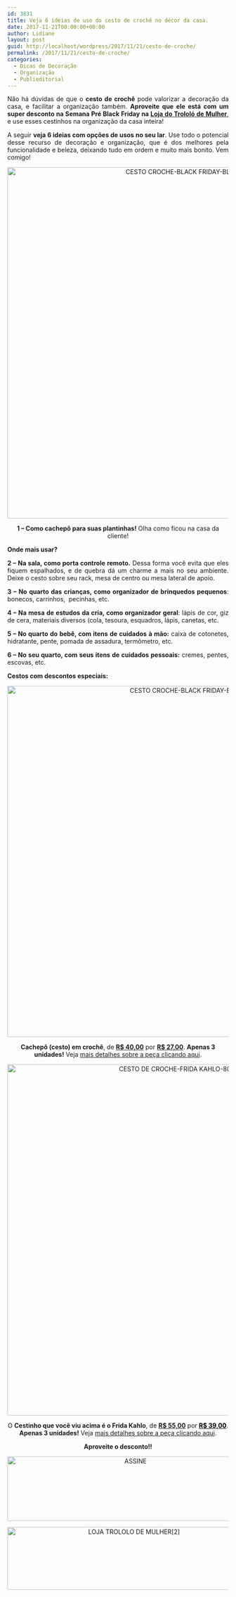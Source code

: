 ```yaml
---
id: 3831
title: Veja 6 ideias de uso do cesto de crochê no décor da casa.
date: 2017-11-21T00:00:00+00:00
author: Lidiane
layout: post
guid: http://localhost/wordpress/2017/11/21/cesto-de-croche/
permalink: /2017/11/21/cesto-de-croche/
categories:
  - Dicas de Decoração
  - Organização
  - Publieditorial
---
```

<p align="justify">
  Não há dúvidas de que o <strong>cesto de crochê</strong> pode valorizar a decoração da casa, e facilitar a organização também. <strong>Aproveite que ele está com um super desconto na Semana Pré Black Friday na <a href="http://loja.trololodemulher.com.br/" target="_blank">Loja do Trololó de Mulher</a></strong>, e use esses cestinhos na organização da casa inteira!
</p>

<p align="justify">
  A seguir <strong>veja 6 ideias com opções de usos no seu lar</strong>. Use todo o potencial desse recurso de decoração e organização, que é dos melhores pela funcionalidade e beleza, deixando tudo em ordem e muito mais bonito. Vem comigo!
</p>

<p align="center">
  <img class="alignnone size-full wp-image-14428" src="http://www.trololodemulher.com.br/blog/wp-content/uploads/2017/11/CESTO-CROCHE-BLACK-FRIDAY-BLOG2.jpg" alt="CESTO CROCHE-BLACK FRIDAY-BLOG[2]" width="800" height="800" />
</p>

<p align="center">
  <strong>1 – Como cachepô para suas plantinhas!</strong> Olha como ficou na casa da cliente!
</p>

<p align="justify">
  <strong>Onde mais usar?</strong>
</p>

<p align="justify">
  <strong>2 &#8211; Na sala, como porta controle remoto.</strong> Dessa forma você evita que eles fiquem espalhados, e de quebra dá um charme a mais no seu ambiente. Deixe o cesto sobre seu rack, mesa de centro ou mesa lateral de apoio.
</p>

<p align="justify">
  <strong>3 – No quarto das crianças, como organizador de brinquedos pequenos</strong>: bonecos, carrinhos,  pecinhas, etc.
</p>

<p align="justify">
  <strong>4 – Na mesa de estudos da cria, como organizador geral</strong>: lápis de cor, giz de cera, materiais diversos (cola, tesoura, esquadros, lápis, canetas, etc.
</p>

<p align="justify">
  <strong>5 – No quarto do bebê, com itens de cuidados à mão:</strong> caixa de cotonetes, hidratante, pente, pomada de assadura, termômetro, etc.
</p>

<p align="justify">
  <strong>6 – No seu quarto, com seus itens de cuidados pessoais:</strong> cremes, pentes, escovas, etc.
</p>

<p align="justify">
  <strong>Cestos com descontos especiais:</strong>
</p>

<p align="center">
  <img class="alignnone size-full wp-image-14429" src="http://www.trololodemulher.com.br/blog/wp-content/uploads/2017/11/CESTO-CROCHE-BLACK-FRIDAY-BLOG.jpg" alt="CESTO CROCHE-BLACK FRIDAY-BLOG" width="800" height="800" />
</p>

<p align="center">
  <strong>Cachepô (cesto) em crochê</strong>, de <strong><u>R$ 40,00</u></strong> por <strong><span style="background-color: #ffffff;"><u>R$ 27,00</u></span></strong>. <strong>Apenas 3 unidades!</strong> Veja <a href="http://loja.trololodemulher.com.br/2017/10/10/cachepo-em-croche/" target="_blank">mais detalhes sobre a peça clicando aqui</a>.
</p>

<p align="center">
  <img class="alignnone size-full wp-image-14430" src="http://www.trololodemulher.com.br/blog/wp-content/uploads/2017/11/CESTO-DE-CROCHE-FRIDA-KAHLO-800-BLOG.jpg" alt="CESTO DE CROCHE-FRIDA KAHLO-800-BLOG" width="800" height="800" />
</p>

<p align="center">
  O <strong>Cestinho que você viu acima é o Frida Kahlo</strong>, de <strong><u>R$ 55,00</u></strong> por <strong><span style="background-color: #ffffff; color: #000000;"><u>R$ 39,00</u></span></strong>. <strong>Apenas 3 unidades!</strong> Veja <a href="http://loja.trololodemulher.com.br/2017/10/10/cesto-de-croche/" target="_blank">mais detalhes sobre a peça clicando aqui</a>.
</p>

<p align="center">
  <strong>Aproveite o desconto!!</strong>
</p>

<p align="center">
  <a href="http://feedburner.google.com/fb/a/mailverify?uri=blogbichafemea&loc=pt_BR" target="_blank"><img class="alignnone size-full wp-image-14011" src="http://www.trololodemulher.com.br/blog/wp-content/uploads/2017/08/ASSINE.jpg" alt="ASSINE" width="568" height="147" /></a>
</p>

<p align="center">
  <a href="http://loja.trololodemulher.com.br/" target="_blank"><img class="alignnone wp-image-14333 size-full" src="http://www.trololodemulher.com.br/blog/wp-content/uploads/2017/10/LOJA-TROLOLO-DE-MULHER2.png" alt="LOJA TROLOLO DE MULHER[2]" width="561" height="143" /></a>
</p>

<p align="justify">